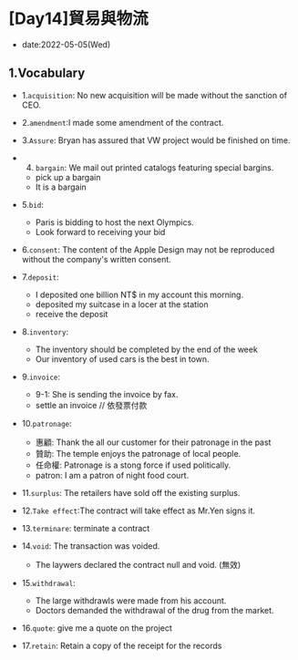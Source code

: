 # [Day14]貿易與物流

* date:2022-05-05(Wed)

## 1.Vocabulary

* 1.`acquisition`: No new acquisition will be made without the sanction of CEO.
* 2.`amendment`:I made some amendment of the contract.
* 3.`Assure`: Bryan has assured that VW project would be finished on time.
* 4. `bargain`: We mail out printed catalogs featuring special bargins.
    * pick up a bargain
    * It is a bargain

* 5.`bid`:
    * Paris is bidding to host the next Olympics.
    * Look forward to receiving your bid

* 6.`consent`: The content of the Apple Design may not be reproduced without the company's written consent.

* 7.`deposit`:
    * I deposited one billion NT$ in my account this morning.
    * deposited my suitcase in a locer at the station
    * receive the deposit

* 8.`inventory`:
    * The inventory should be completed by the end of the week
    * Our inventory of used cars is the best in town.

* 9.`invoice`:
    * 9-1: She is sending the invoice by fax.
    * settle an invoice // 依發票付款

* 10.`patronage`:
    * 惠顧: Thank the all our customer for their patronage in the past
    * 贊助: The temple enjoys the patronage of local people.
    * 任命權: Patronage is a stong force if used politically.
    * patron: I am a patron of night food court.

* 11.`surplus`: The retailers have sold off the existing surplus.

* 12.`Take effect`:The contract will take effect as Mr.Yen signs it.


* 13.`terminare`: terminate a contract

* 14.`void`: The transaction was voided.
    * The laywers declared the contract null and void. (無效)

* 15.`withdrawal`:
    * The large withdrawls were made from his account.
    * Doctors demanded the withdrawal of the drug from the market.

* 16.`quote`: give me a quote on the project

* 17.`retain`:  Retain a copy of the receipt for the records

